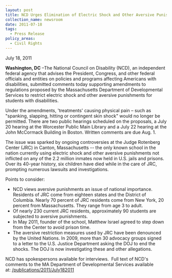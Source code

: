 ```yaml
---
layout: post
title: NCD Urges Elimination of Electric Shock and Other Aversive Punishments
collection_name: newsroom
date: 2011-07-18
tags:
  - Press Release
policy_areas:
  - Civil Rights
---
```


July 18, 2011

**Washington, DC** –The National Council on Disability (NCD), an independent federal agency that advises the President, Congress, and other federal officials and entities on policies and programs affecting Americans with disabilities, submitted comments today supporting amendments to regulations proposed by the Massachusetts Department of Developmental Services to restrict electric shock and other aversive punishments for students with disabilities.

Under the amendments, 'treatments' causing physical pain – such as "spanking, slapping, hitting or contingent skin shock" would no longer be permitted. There are two public hearings scheduled on the proposals, a July 20 hearing at the Worcester Public Main Library and a July 22 hearing at the John McCormack Building in Boston. Written comments are due Aug. 1.

The issue was sparked by ongoing controversies at the Judge Rotenberg Center (JRC) in Canton, Massachusetts -- the only known school in the nation currently using electric shock and other aversive punishments not inflicted on any of the 2.2 million inmates now held in U.S. jails and prisons.  Over its 40-year history, six children have died while in the care of JRC, prompting numerous lawsuits and investigations.

Points to consider:

- NCD views aversive punishments an issue of national importance. Residents of JRC come from eighteen states and the District of Columbia. Nearly 70 percent of JRC residents come from New York, 20 percent from Massachusetts. They range from age 3 to adult.
- Of nearly 230 current JRC residents, approximately 90 students are subjected to aversive punishments.
- In May 2011, founder of the school, Matthew Israel agreed to step down from the Center to avoid prison time.
- The aversive restriction measures used by JRC have been denounced by the United Nations. In 2009, more than 30 advocacy groups signed to a letter to the U.S. Justice Department asking the DOJ to end the shocks. The DOJ is now investigating these and other allegations.

NCD has spokespersons available for interviews.  Full text of NCD's comments to the MA Department of Developmental Services available at: [/publications/2011/July182011](https://ncd.gov/publications/2011/July182011)

